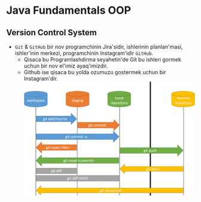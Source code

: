 # Java Fundamentals OOP

## Version Control System

- `Git` & `GitHub` bir nov programchinin Jira'sidir, ishlerinin planlan'masi, ishler'inin merkezi, programchinin Instagram'idir `GitHub`.
  - Qisaca bu Programlashdirma seyahetin'de Git bu ishleri gormek uchun bir nov el'imiz ayaq'imizdir.
  - Github ise qisaca bu yolda ozumuzu gostermek uchun bir Instagram'dir.
    ![Git & Git[x] System](../storage/git-structure-graphic.png)
